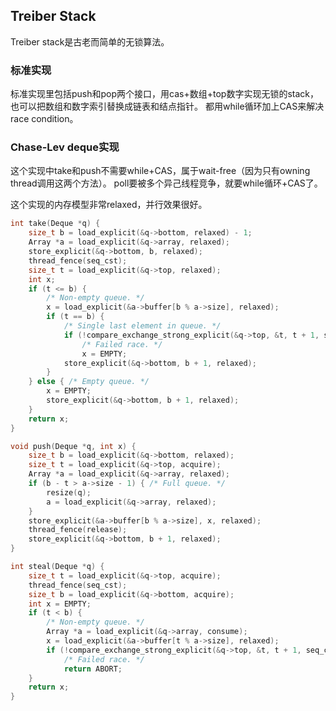 ## Treiber Stack
Treiber stack是古老而简单的无锁算法。

### 标准实现
标准实现里包括push和pop两个接口，用cas+数组+top数字实现无锁的stack，也可以把数组和数字索引替换成链表和结点指针。
都用while循环加上CAS来解决race condition。

### Chase-Lev deque实现
这个实现中take和push不需要while+CAS，属于wait-free（因为只有owning thread调用这两个方法）。
poll要被多个异己线程竞争，就要while循环+CAS了。

这个实现的内存模型非常relaxed，并行效果很好。

```cpp
int take(Deque *q) {
    size_t b = load_explicit(&q->bottom, relaxed) - 1;
    Array *a = load_explicit(&q->array, relaxed);
    store_explicit(&q->bottom, b, relaxed);
    thread_fence(seq_cst);
    size_t t = load_explicit(&q->top, relaxed);
    int x;
    if (t <= b) {
        /* Non-empty queue. */
        x = load_explicit(&a->buffer[b % a->size], relaxed);
        if (t == b) {
            /* Single last element in queue. */
            if (!compare_exchange_strong_explicit(&q->top, &t, t + 1, seq_cst, relaxed))
                /* Failed race. */
                x = EMPTY;
            store_explicit(&q->bottom, b + 1, relaxed);
        }
    } else { /* Empty queue. */
        x = EMPTY;
        store_explicit(&q->bottom, b + 1, relaxed);
    }
    return x;
}

void push(Deque *q, int x) {
    size_t b = load_explicit(&q->bottom, relaxed);
    size_t t = load_explicit(&q->top, acquire);
    Array *a = load_explicit(&q->array, relaxed);
    if (b - t > a->size - 1) { /* Full queue. */
        resize(q);
        a = load_explicit(&q->array, relaxed);
    }
    store_explicit(&a->buffer[b % a->size], x, relaxed);
    thread_fence(release);
    store_explicit(&q->bottom, b + 1, relaxed);
}

int steal(Deque *q) {
    size_t t = load_explicit(&q->top, acquire);
    thread_fence(seq_cst);
    size_t b = load_explicit(&q->bottom, acquire);
    int x = EMPTY;
    if (t < b) {
        /* Non-empty queue. */
        Array *a = load_explicit(&q->array, consume);
        x = load_explicit(&a->buffer[t % a->size], relaxed);
        if (!compare_exchange_strong_explicit(&q->top, &t, t + 1, seq_cst, relaxed))
            /* Failed race. */
            return ABORT;
    }
    return x;
}
```

